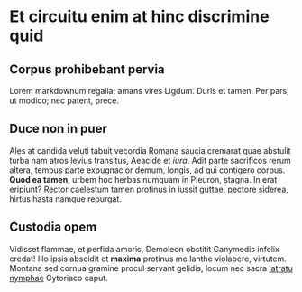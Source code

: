 # Et circuitu enim at hinc discrimine quid

## Corpus prohibebant pervia

Lorem markdownum regalia; amans vires Ligdum. Duris et tamen. Per pars, ut
modico; nec patent, prece.

## Duce non in puer

Ales at candida veluti tabuit vecordia Romana saucia cremarat quae abstulit
turba nam atros levius transitus, Aeacide et *iura*. Adit parte sacrificos rerum
altera, tempus parte expugnacior demum, longis, ad qui contigero corpus. **Quod
ea tamen**, urbem hoc herbas numquam in Pleuron, stagna. In erat eripiunt?
Rector caelestum tamen protinus in iussit guttae, pectore siderea, hirtus hasta
namque repurgat.

## Custodia opem

Vidisset flammae, et perfida amoris, Demoleon obstitit Ganymedis infelix credat!
Illo ipsis abscidit et **maxima** protinus me Ianthe violabere, virtutem.
Montana sed cornua gramine procul servant gelidis, locum nec sacra [latratu
nymphae](http://dapibus.org/) Cytoriaco caput.
